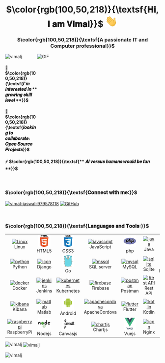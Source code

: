 <marquee behavior="scroll" direction="up">
<h1 align="center">
<img src="https://www.animatedimages.org/data/media/1160/animated-earth-image-0021.gif" width="25">
$\color{rgb(100,50,218)}{\textsf{𝐇𝐞𝐥𝐥𝐨 𝐖𝐨𝐫𝐥𝐝!}}$
<img  src="https://www.animatedimages.org/data/media/107/animated-dancing-image-0333.gif" width="70" height="70" />
</h1>
</marquee>

<h1 align="center">  $\color{rgb(100,50,218)}{\textsf{𝐇𝐢, 𝐈 𝐚𝐦 𝐕𝐢𝐦𝐚𝐥}}$ <img src="GIF/Hi.gif" width="40" />  </h1>
<h3 align="center"><I></I> $\color{rgb(100,50,218)}{\textsf{A passionate IT and Computer professional}}$ </I></h3>

<img align="right" height="300" width="400" alt="GIF" src="https://raw.githubusercontent.com/vimalj/vimalj/master/GIF/mygif.gif">

<p align="left"> <img src="https://komarev.com/ghpvc/?username=vimalj&label=Profile%20views&color=0e75b6&style=flat" alt="vimalj" /> </p>

<h4>🌱 $\color{rgb(100,50,218)}{\textsf{𝑰’𝒎 𝒊𝒏𝒕𝒆𝒓𝒆𝒔𝒕𝒆𝒅 𝒊𝒏 ** 𝒈𝒓𝒐𝒘𝒊𝒏𝒈 𝒔𝒌𝒊𝒍𝒍 𝒍𝒆𝒗𝒆𝒍 **}}$</h4>

<h4>🤝 $\color{rgb(100,50,218)}{\textsf{𝒍𝒐𝒐𝒌𝒊𝒏𝒈 𝒕𝒐 𝒄𝒐𝒍𝒍𝒂𝒃𝒐𝒓𝒂𝒕𝒆: 𝑶𝒑𝒆𝒏 𝑺𝒐𝒖𝒓𝒄𝒆 𝑷𝒓𝒐𝒋𝒆𝒄𝒕𝒔}}$ </h4>

<h4>⚡ $\color{rgb(100,50,218)}{\textsf{** 𝑨𝑰 𝒗𝒆𝒓𝒔𝒖𝒔 𝒉𝒖𝒎𝒂𝒏𝒔 𝒘𝒐𝒖𝒍𝒅 𝒃𝒆 𝒇𝒖𝒏 **}}$ </h4>

<br>

<h3 align="left">$\color{rgb(100,50,218)}{\textsf{𝐂𝐨𝐧𝐧𝐞𝐜𝐭 𝐰𝐢𝐭𝐡 𝐦𝐞:}}$</h3>

<a href="https://www.linkedin.com/in/vimal-jaswal-979578118/" target="blank">
<img align="center" src="https://raw.githubusercontent.com/rahuldkjain/github-profile-readme-generator/master/src/images/icons/Social/linked-in-alt.svg" alt="vimal-jaswal-979578118" height="25" width="25" /></a>

<a href="https://github.com/vimalj/" target="_blank" rel="noreferrer">
<img align="center" src="https://techstack-generator.vercel.app/github-icon.svg" width="50" height="50" alt="GitHub" />
</a> 
</p>

<br>

<h3 align="left">$\color{rgb(100,50,218)}{\textsf{𝐋𝐚𝐧𝐠𝐮𝐚𝐠𝐞𝐬 𝐚𝐧𝐝 𝐓𝐨𝐨𝐥𝐬:}}$</h3>

<table>

<tr>

  <td align="center" width="96">
        <a href="https://www.linux.org/" target="_blank" rel="noreferrer">
        <img src="https://skillicons.dev/icons?i=linux" width="40" height="40" alt="Linux" /></a>
        <br> Linux
  </td>

  <td align="center" width="96">
    <a href="https://www.w3.org/html/" target="_blank" rel="noreferrer"> <img src="https://raw.githubusercontent.com/devicons/devicon/master/icons/html5/html5-original-wordmark.svg" alt="html5" width="40" 
     height="40"/> </a>
    <br> HTML5 
  </td> 

  <td align="center" width="96">
    <a href="https://www.w3schools.com/css/" target="_blank" rel="noreferrer"> <img src="https://raw.githubusercontent.com/devicons/devicon/master/icons/css3/css3-original-wordmark.svg" alt="css3" 
     width="40" height="40"/> </a> 
    <br> CSS3 
  </td>

  <td align="center" width="96">
    <a href="https://developer.mozilla.org/en-US/docs/Web/JavaScript" target="_blank" rel="noreferrer"> <img src="https://techstack-generator.vercel.app/js-icon.svg" alt="javascript" width="40" 
     height="40"/> </a>
    <br> JavaScript
  </td> 

  <td align="center" width="96">
    <a href="https://www.php.net" target="_blank" rel="noreferrer"> <img src="https://raw.githubusercontent.com/devicons/devicon/master/icons/php/php-original.svg" alt="php" width="40" height="40"/> </a> 
    <br> php 
  </td>

  <td align="center" width="96">
    <a href="https://www.java.com" target="_blank" rel="noreferrer"> <img src="https://techstack-generator.vercel.app/java-icon.svg" alt="java" width="40" height="40"/> </a> 
    <br> Java 
  </td>


  <td align="center" width="96">
    <a href="https://www.cprogramming.com/" target="_blank" rel="noreferrer"> <img src="https://raw.githubusercontent.com/devicons/devicon/master/icons/c/c-original.svg" alt="c" width="40" height="40"/> 
     </a><br> C 
  </td>

  <td align="center" width="96">
      <a href="https://www.w3schools.com/cpp/" target="_blank" rel="noreferrer"> <img src="https://techstack-generator.vercel.app/cpp-icon.svg" alt="cplusplus" width="40" height="40"/> </a>
      <br> C++ 
  </td>

  <td align="center" width="96">
      <a href="https://www.w3schools.com/cs/" target="_blank" rel="noreferrer"> <img src="https://techstack-generator.vercel.app/csharp-icon.svg" alt="csharp" width="40" height="40"/> </a>
      <br> C# 
  </td>
</tr>

<tr>
  <td align="center" width="96">
    <a href="https://www.python.org" target="_blank" rel="noreferrer"> <img src="https://techstack-generator.vercel.app/python-icon.svg" alt="python" width="40" height="40"/> </a>
    <br> Python 
  </td>

  <td align="center" width="96">
      <a href="https://www.djangoproject.com/" target="_blank" rel="noreferrer">
      <img src="https://techstack-generator.vercel.app/django-icon.svg" alt="icon" width="40" height="40"/></a>
      <br>Django
  </td>

  <td align="center" width="96">
    <a href="https://golang.org" target="_blank" rel="noreferrer"> <img src="https://raw.githubusercontent.com/devicons/devicon/master/icons/go/go-original.svg" alt="go" width="40" height="40"/> </a> 
    <br> Go
  </td>

  <td align="center" width="96">
    <a href="https://www.microsoft.com/en-us/sql-server" target="_blank" rel="noreferrer"> <img src="https://www.svgrepo.com/show/303229/microsoft-sql-server-logo.svg" alt="mssql" width="40" height="40"/>       </a>
    <br> SQL server 
  </td>

  <td align="center" width="96">
    <a href="https://www.mysql.com/" target="_blank" rel="noreferrer"> <img src="https://techstack-generator.vercel.app/mysql-icon.svg" alt="mysql" width="40" height="40"/> </a> 
    <br> MySQL 
  </td>

  <td align="center" width="96">
     <a href="https://www.sqlite.org/" target="_blank" rel="noreferrer"> <img src="https://www.vectorlogo.zone/logos/sqlite/sqlite-icon.svg" alt="sqlite" width="40" height="40"/> </a> 
     <br> Sqlite
  </td>



  
  <td align="center" width="96">
    <a href="https://www.postgresql.org" target="_blank" rel="noreferrer"> <img src="https://raw.githubusercontent.com/devicons/devicon/master/icons/postgresql/postgresql-original-wordmark.svg"     
      alt="postgresql" width="40" height="40"/> </a> <br> PostgreSQL
  </td>

   <td align="center" width="96">
      <a href="https://azure.microsoft.com/en-in/" target="_blank" rel="noreferrer"> <img src="https://www.vectorlogo.zone/logos/microsoft_azure/microsoft_azure-icon.svg" alt="azure" width="40" 
       height="40"/> 
      </a> <br> Azure
   </td>

   <td align="center" width="96">
    <a href="https://cloud.google.com" target="_blank" rel="noreferrer"> <img src="https://www.vectorlogo.zone/logos/google_cloud/google_cloud-icon.svg" alt="gcp" width="40" height="40"/> </a><br> Google 
     Cloud 
   </td>
</tr>

<tr>
 <td align="center" width="96">
    <a href="https://www.docker.com/" target="_blank" rel="noreferrer"> <img src="https://techstack-generator.vercel.app/docker-icon.svg" alt="docker" width="40" height="40"/> </a> <br> Docker 
 </td>

  <td align="center" width="96">
    <a href="https://www.jenkins.io" target="_blank" rel="noreferrer"> <img src="https://www.vectorlogo.zone/logos/jenkins/jenkins-icon.svg" alt="jenkins" width="40" height="40"/> </a> <br> Jenkins 
  </td>

  <td align="center" width="96">
    <a href="https://kubernetes.io" target="_blank" rel="noreferrer"> <img src="https://techstack-generator.vercel.app/kubernetes-icon.svg" alt="kubernetes" width="40" height="40"/> </a><br> Kubernetes 
   </td>

  <td align="center" width="96">
    <a href="https://firebase.google.com/" target="_blank" rel="noreferrer"> <img src="https://www.vectorlogo.zone/logos/firebase/firebase-icon.svg" alt="firebase" width="40" height="40"/> </a> 
     <br>Firebase 
  </td>

  <td align="center" width="96">
    <a href="https://postman.com" target="_blank" rel="noreferrer"> <img src="https://www.vectorlogo.zone/logos/getpostman/getpostman-icon.svg" alt="postman" width="40" height="40"/> </a><br> Postman 
  </td>


  <td align="center" width="96">
      <a href="https://www.ibm.com/topics/rest-apis" target="_blank" rel="noreferrer"> 
      <img src="https://techstack-generator.vercel.app/restapi-icon.svg" width="40" height="40" alt="Rest API" /></a>
      <br>Rest API
  </td>

  <td align="center" width="96">
    <a href="https://www.cypress.io" target="_blank" rel="noreferrer"> <img src="https://raw.githubusercontent.com/simple-icons/simple-icons/6e46ec1fc23b60c8fd0d2f2ff46db82e16dbd75f/icons/cypress.svg" 
     alt="cypress" width="40" height="40"/> </a> <br> Cypress 
  </td>


  <td align="center" width="96">
    <a href="https://www.selenium.dev" target="_blank" rel="noreferrer"> <img src="https://raw.githubusercontent.com/detain/svg-logos/780f25886640cef088af994181646db2f6b1a3f8/svg/selenium-logo.svg" 
     alt="selenium" width="40" height="40"/> </a>
    <br> Selenium
  </td>


  <td align="center" width="96">
    <a href="https://grafana.com" target="_blank" rel="noreferrer"> <img src="https://www.vectorlogo.zone/logos/grafana/grafana-icon.svg" alt="grafana" width="40" height="40"/> </a><br> Grafana 
  </td>

</tr>


<tr>
  <td align="center" width="96">
    <a href="https://www.elastic.co/kibana" target="_blank" rel="noreferrer"> <img src="https://www.vectorlogo.zone/logos/elasticco_kibana/elasticco_kibana-icon.svg" alt="kibana" width="40" height="40"/> 
     </a> <br> Kibana 
  </td> 

  <td align="center" width="96">
    <a href="https://www.mathworks.com/" target="_blank" rel="noreferrer"> <img src="https://upload.wikimedia.org/wikipedia/commons/2/21/Matlab_Logo.png" alt="matlab" width="40" height="40"/> </a> <br> 
     Matlab 
  </td>

  <td align="center" width="96">
    <a href="https://developer.android.com" target="_blank" rel="noreferrer"> 
    <img src="https://raw.githubusercontent.com/devicons/devicon/master/icons/android/android-original-wordmark.svg" alt="android" width="40" height="40"/> </a> <br>Android
  </td>



  <td align="center" width="96">
    <a href="https://cordova.apache.org/" target="_blank" rel="noreferrer"> <img src="https://www.vectorlogo.zone/logos/apache_cordova/apache_cordova-icon.svg" alt="apachecordova" width="40" height="40"/> 
      </a> <br>ApacheCordova
  </td>


  <td align="center" width="96">
    <a href="https://flutter.dev" target="_blank" rel="noreferrer"> <img src="https://www.vectorlogo.zone/logos/flutterio/flutterio-icon.svg" alt="flutter" width="40" height="40"/> </a> <br> Flutter
  </td>


  <td align="center" width="96">
    <a href="https://kotlinlang.org" target="_blank" rel="noreferrer"> <img src="https://www.vectorlogo.zone/logos/kotlinlang/kotlinlang-icon.svg" alt="kotlin" width="40" height="40"/> </a> <br> Kotlin 
  </td>

  <td align="center" width="96">
     <a href="https://reactjs.org/" target="_blank" rel="noreferrer"> <img src="https://raw.githubusercontent.com/devicons/devicon/master/icons/react/react-original-wordmark.svg" alt="react" width="40" 
     height="40"/> </a> <br> React 
  </td>

  <td align="center" width="96">
      <a href="https://reactnative.dev/" target="_blank" rel="noreferrer"> <img src="https://reactnative.dev/img/header_logo.svg" alt="reactnative" width="40" height="40"/> </a> <br> ReactNative 
  </td>

  <td align="center" width="96">
     <a href="https://www.arduino.cc/" target="_blank" rel="noreferrer"> <img src="https://cdn.worldvectorlogo.com/logos/arduino-1.svg" alt="arduino" width="40" height="40"/> </a> Arduino<br> 
  </td>

</tr>
<tr>
   <td align="center" width="96">
    <a href="https://www.raspberrypi.com/" target="_blank" rel="noreferrer"> <img src="https://techstack-generator.vercel.app/raspberrypi-icon.svg" alt="raspberrypi" width="40" height="40"/> </a> 
    RaspberryPi<br> 
   </td>


  <td align="center" width="96">
    <a href="https://nodejs.org" target="_blank" rel="noreferrer"> <img src="https://raw.githubusercontent.com/devicons/devicon/master/icons/nodejs/nodejs-original-wordmark.svg" alt="nodejs" width="40" height="40"/> </a> <br> Nodejs 
  </td>

   <td align="center" width="96">
   <a href="https://canvasjs.com" target="_blank" rel="noreferrer"> <img src="https://raw.githubusercontent.com/Hardik0307/Hardik0307/master/assets/canvasjs-charts.svg" alt="canvasjs" width="40" height="40"/> </a> <br> Canvasjs 
   </td>

   <td align="center" width="96">
   <a href="https://www.chartjs.org" target="_blank" rel="noreferrer"> <img src="https://www.chartjs.org/media/logo-title.svg" alt="chartjs" width="40" height="40"/> </a><br> Chartjs
   </td>


  <td align="center" width="96">
    <a href="https://vuejs.org/" target="_blank" rel="noreferrer"> <img src="https://raw.githubusercontent.com/devicons/devicon/master/icons/vuejs/vuejs-original-wordmark.svg" alt="vuejs" width="40" 
     height="40"/> 
    </a> <br> Vuejs
  </td>

  <td align="center" width="96">
      <a href="https://nginx.org/en/" target="_blank" rel="noreferrer">
        <img src="https://techstack-generator.vercel.app/nginx-icon.svg" alt="icon" width="40" height="40" /></a>
      <br>Nginx
  </td>


  <td align="center" width="96">
      <a href="https://getbootstrap.com" target="_blank" rel="noreferrer"> <img src="https://raw.githubusercontent.com/devicons/devicon/master/icons/bootstrap/bootstrap-plain-wordmark.svg" alt="bootstrap" 
      width="40" height="40"/> </a><br>Bootstrap
    </td>

  <td align="center" width="96">
       <a href="https://jquery.com/" target="_blank" rel="noreferrer">
      <img src="https://skillicons.dev/icons?i=jquery" width="48" height="40" alt="jquery" /> </a>
      <br>JQuery
    </td>

  <td align="center" width="96">
         <a href="https://www.asp.net/" target="_blank" rel="noreferrer">
        <img src="https://skillicons.dev/icons?i=dotnet" width="48" height="40" alt="ASP.NET Core" /></a>
        <br>ASP.NET
  </td>

</tr>

</table>





<p><img align="left" src="https://github-readme-stats.vercel.app/api/top-langs?username=vimalj&show_icons=true&locale=en&layout=compact" alt="vimalj" /></p>

<p>&nbsp;<img align="center" src="https://github-readme-stats.vercel.app/api?username=vimalj&show_icons=true&locale=en" alt="vimalj" /></p>

<p><img align="center" src="https://github-readme-streak-stats.herokuapp.com/?user=vimalj&" alt="vimalj" /></p>

<!--- <img src="GIF/dino.gif" style="display: block; opacity: 1;" /> --->
